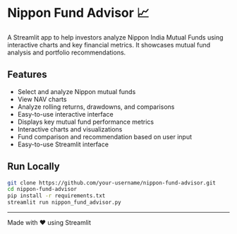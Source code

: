 # Nippon Fund Advisor 📈

A Streamlit app to help investors analyze Nippon India Mutual Funds using interactive charts and key financial metrics. It showcases mutual fund analysis and portfolio recommendations.

## Features

- Select and analyze Nippon mutual funds
- View NAV charts
- Analyze rolling returns, drawdowns, and comparisons
- Easy-to-use interactive interface
- Displays key mutual fund performance metrics
- Interactive charts and visualizations
- Fund comparison and recommendation based on user input
- Easy-to-use Streamlit interface


## Run Locally

```bash
git clone https://github.com/your-username/nippon-fund-advisor.git
cd nippon-fund-advisor
pip install -r requirements.txt
streamlit run nippon_fund_advisor.py
```

---

Made with ❤️ using Streamlit 




